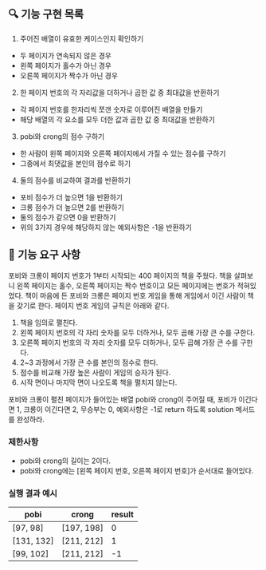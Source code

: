 ## 🔍 기능 구현 목록

1. 주어진 배열이 유효한 케이스인지 확인하기

- 두 페이지가 연속되지 않은 경우
- 왼쪽 페이지가 홀수가 아닌 경우
- 오른쪽 페이지가 짝수가 아닌 경우

2. 한 페이지 번호의 각 자리값을 더하거나 곱한 값 중 최대값을 반환하기

- 각 페이지 번호를 한자리씩 쪼갠 숫자로 이루어진 배열을 만들기
- 해당 배열의 각 요소를 모두 더한 값과 곱한 값 중 최대값을 반환하기

3. pobi와 crong의 점수 구하기

- 한 사람이 왼쪽 페이지와 오른쪽 페이지에서 가질 수 있는 점수를 구하기
- 그중에서 최댓값을 본인의 점수로 하기

4. 둘의 점수를 비교하여 결과를 반환하기

- 포비 점수가 더 높으면 1을 반환하기
- 크롱 점수가 더 높으면 2를 반환하기
- 둘의 점수가 같으면 0을 반환하기
- 위의 3가지 경우에 해당하지 않는 예외사항은 -1을 반환하기

## 🚀 기능 요구 사항

포비와 크롱이 페이지 번호가 1부터 시작되는 400 페이지의 책을 주웠다. 책을 살펴보니 왼쪽 페이지는 홀수, 오른쪽 페이지는 짝수 번호이고 모든 페이지에는 번호가 적혀있었다. 책이 마음에 든 포비와 크롱은 페이지 번호 게임을 통해 게임에서 이긴 사람이 책을 갖기로 한다. 페이지 번호 게임의 규칙은 아래와 같다.

1. 책을 임의로 펼친다.
2. 왼쪽 페이지 번호의 각 자리 숫자를 모두 더하거나, 모두 곱해 가장 큰 수를 구한다.
3. 오른쪽 페이지 번호의 각 자리 숫자를 모두 더하거나, 모두 곱해 가장 큰 수를 구한다.
4. 2~3 과정에서 가장 큰 수를 본인의 점수로 한다.
5. 점수를 비교해 가장 높은 사람이 게임의 승자가 된다.
6. 시작 면이나 마지막 면이 나오도록 책을 펼치지 않는다.

포비와 크롱이 펼친 페이지가 들어있는 배열 pobi와 crong이 주어질 때, 포비가 이긴다면 1, 크롱이 이긴다면 2, 무승부는 0, 예외사항은 -1로 return 하도록 solution 메서드를 완성하라.

### 제한사항

- pobi와 crong의 길이는 2이다.
- pobi와 crong에는 [왼쪽 페이지 번호, 오른쪽 페이지 번호]가 순서대로 들어있다.

### 실행 결과 예시

| pobi       | crong      | result |
| ---------- | ---------- | ------ |
| [97, 98]   | [197, 198] | 0      |
| [131, 132] | [211, 212] | 1      |
| [99, 102]  | [211, 212] | -1     |
